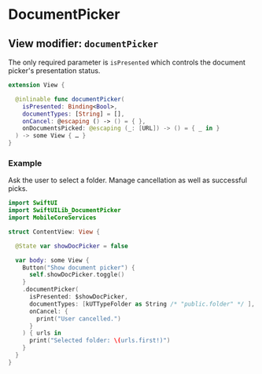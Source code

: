 # DocumentPicker

## View modifier: `documentPicker`

The only required parameter is `isPresented` which controls the document picker's presentation status.

```swift
extension View {

  @inlinable func documentPicker(
    isPresented: Binding<Bool>,
    documentTypes: [String] = [],
    onCancel: @escaping () -> () = { },
    onDocumentsPicked: @escaping (_: [URL]) -> () = { _ in }
  ) -> some View { … }
}
```

### Example

Ask the user to select a folder. Manage cancellation as well as successful picks.

```swift
import SwiftUI
import SwiftUILib_DocumentPicker
import MobileCoreServices

struct ContentView: View {

  @State var showDocPicker = false

  var body: some View {
    Button("Show document picker") {
      self.showDocPicker.toggle()
    }
    .documentPicker(
      isPresented: $showDocPicker,
      documentTypes: [kUTTypeFolder as String /* "public.folder" */ ],
      onCancel: {
        print("User cancelled.")
      }
    ) { urls in
      print("Selected folder: \(urls.first!)")
    }
  }
}
```
